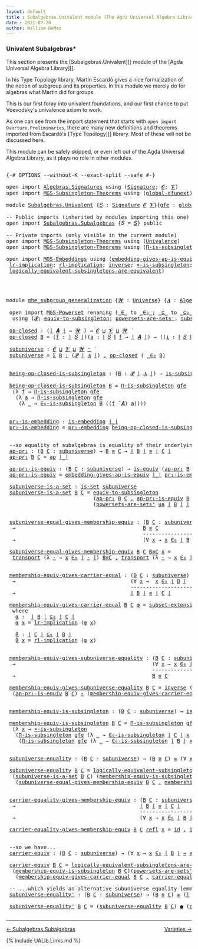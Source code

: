 ```yaml
---
layout: default
title : Subalgebras.Univalent module (The Agda Universal Algebra Library)
date : 2021-02-20
author: William DeMeo
---
```


### <a id="univalent-subalgebras">Univalent Subalgebras*</a>

This section presents the [Subalgebras.Univalent][] module of the [Agda Universal Algebra Library][].

In his Type Topology library, Martín Escardó gives a nice formalization of the notion of subgroup and its properties.  In this module we merely do for algebras what Martin did for groups.


This is our first foray into univalent foundations, and our first chance to put Voevodsky's univalence axiom to work.

As one can see from the import statement that starts with `open import Overture.Preliminaries`, there are many new definitions and theorems imported from Escardó's [Type Topology][] library.  Most of these will not be discussed here.

This module can be safely skipped, or even left out of the Agda Universal Algebra Library, as it plays no role in other modules.


<pre class="Agda">

<a id="994" class="Symbol">{-#</a> <a id="998" class="Keyword">OPTIONS</a> <a id="1006" class="Pragma">--without-K</a> <a id="1018" class="Pragma">--exact-split</a> <a id="1032" class="Pragma">--safe</a> <a id="1039" class="Symbol">#-}</a>

<a id="1044" class="Keyword">open</a> <a id="1049" class="Keyword">import</a> <a id="1056" href="Algebras.Signatures.html" class="Module">Algebras.Signatures</a> <a id="1076" class="Keyword">using</a> <a id="1082" class="Symbol">(</a><a id="1083" href="Algebras.Signatures.html#626" class="Function">Signature</a><a id="1092" class="Symbol">;</a> <a id="1094" href="Overture.Preliminaries.html#8157" class="Generalizable">𝓞</a><a id="1095" class="Symbol">;</a> <a id="1097" href="Universes.html#262" class="Generalizable">𝓥</a><a id="1098" class="Symbol">)</a>
<a id="1100" class="Keyword">open</a> <a id="1105" class="Keyword">import</a> <a id="1112" href="MGS-Subsingleton-Theorems.html" class="Module">MGS-Subsingleton-Theorems</a> <a id="1138" class="Keyword">using</a> <a id="1144" class="Symbol">(</a><a id="1145" href="MGS-Subsingleton-Theorems.html#3468" class="Function">global-dfunext</a><a id="1159" class="Symbol">)</a>

<a id="1162" class="Keyword">module</a> <a id="1169" href="Subalgebras.Univalent.html" class="Module">Subalgebras.Univalent</a> <a id="1191" class="Symbol">{</a><a id="1192" href="Subalgebras.Univalent.html#1192" class="Bound">𝑆</a> <a id="1194" class="Symbol">:</a> <a id="1196" href="Algebras.Signatures.html#626" class="Function">Signature</a> <a id="1206" href="Overture.Preliminaries.html#8157" class="Generalizable">𝓞</a> <a id="1208" href="Universes.html#262" class="Generalizable">𝓥</a><a id="1209" class="Symbol">}{</a><a id="1211" href="Subalgebras.Univalent.html#1211" class="Bound">gfe</a> <a id="1215" class="Symbol">:</a> <a id="1217" href="MGS-Subsingleton-Theorems.html#3468" class="Function">global-dfunext</a><a id="1231" class="Symbol">}</a> <a id="1233" class="Keyword">where</a>

<a id="1240" class="Comment">-- Public imports (inherited by modules importing this one)</a>
<a id="1300" class="Keyword">open</a> <a id="1305" class="Keyword">import</a> <a id="1312" href="Subalgebras.Subalgebras.html" class="Module">Subalgebras.Subalgebras</a> <a id="1336" class="Symbol">{</a><a id="1337" class="Argument">𝑆</a> <a id="1339" class="Symbol">=</a> <a id="1341" href="Subalgebras.Univalent.html#1192" class="Bound">𝑆</a><a id="1342" class="Symbol">}</a> <a id="1344" class="Keyword">public</a>

<a id="1352" class="Comment">-- Private imports (only visible in the current module)</a>
<a id="1408" class="Keyword">open</a> <a id="1413" class="Keyword">import</a> <a id="1420" href="MGS-Subsingleton-Theorems.html" class="Module">MGS-Subsingleton-Theorems</a> <a id="1446" class="Keyword">using</a> <a id="1452" class="Symbol">(</a><a id="1453" href="MGS-Subsingleton-Theorems.html#2964" class="Function">Univalence</a><a id="1463" class="Symbol">)</a>
<a id="1465" class="Keyword">open</a> <a id="1470" class="Keyword">import</a> <a id="1477" href="MGS-Subsingleton-Theorems.html" class="Module">MGS-Subsingleton-Theorems</a> <a id="1503" class="Keyword">using</a> <a id="1509" class="Symbol">(</a><a id="1510" href="MGS-Subsingleton-Theorems.html#393" class="Function">Π-is-subsingleton</a><a id="1527" class="Symbol">)</a>

<a id="1530" class="Keyword">open</a> <a id="1535" class="Keyword">import</a> <a id="1542" href="MGS-Embeddings.html" class="Module">MGS-Embeddings</a> <a id="1557" class="Keyword">using</a> <a id="1563" class="Symbol">(</a><a id="1564" href="MGS-Embeddings.html#3808" class="Function">embedding-gives-ap-is-equiv</a><a id="1591" class="Symbol">;</a> <a id="1593" href="MGS-Embeddings.html#1089" class="Function">pr₁-embedding</a><a id="1606" class="Symbol">;</a>
 <a id="1609" href="MGS-MLTT.html#7133" class="Function">lr-implication</a><a id="1623" class="Symbol">;</a> <a id="1625" href="MGS-MLTT.html#7214" class="Function">rl-implication</a><a id="1639" class="Symbol">;</a> <a id="1641" href="MGS-Equivalences.html#979" class="Function">inverse</a><a id="1648" class="Symbol">;</a> <a id="1650" href="MGS-Solved-Exercises.html#6381" class="Function">×-is-subsingleton</a><a id="1667" class="Symbol">;</a> <a id="1669" href="MGS-Equivalences.html#5035" class="Function Operator">_≃_</a><a id="1672" class="Symbol">;</a> <a id="1674" href="MGS-Equivalences.html#6164" class="Function Operator">_●_</a><a id="1677" class="Symbol">;</a>
 <a id="1680" href="MGS-Solved-Exercises.html#5136" class="Function">logically-equivalent-subsingletons-are-equivalent</a><a id="1729" class="Symbol">)</a>




<a id="1735" class="Keyword">module</a> <a id="mhe_subgroup_generalization"></a><a id="1742" href="Subalgebras.Univalent.html#1742" class="Module Operator">mhe_subgroup_generalization</a> <a id="1770" class="Symbol">{</a><a id="1771" href="Subalgebras.Univalent.html#1771" class="Bound">𝓦</a> <a id="1773" class="Symbol">:</a> <a id="1775" href="Universes.html#205" class="Function">Universe</a><a id="1783" class="Symbol">}</a> <a id="1785" class="Symbol">{</a><a id="1786" href="Subalgebras.Univalent.html#1786" class="Bound">𝑨</a> <a id="1788" class="Symbol">:</a> <a id="1790" href="Algebras.Algebras.html#968" class="Function">Algebra</a> <a id="1798" href="Subalgebras.Univalent.html#1771" class="Bound">𝓦</a> <a id="1800" href="Subalgebras.Univalent.html#1192" class="Bound">𝑆</a><a id="1801" class="Symbol">}</a> <a id="1803" class="Symbol">(</a><a id="1804" href="Subalgebras.Univalent.html#1804" class="Bound">ua</a> <a id="1807" class="Symbol">:</a> <a id="1809" href="MGS-Subsingleton-Theorems.html#2964" class="Function">Univalence</a><a id="1819" class="Symbol">)</a> <a id="1821" class="Keyword">where</a>

 <a id="1829" class="Keyword">open</a> <a id="1834" class="Keyword">import</a> <a id="1841" href="MGS-Powerset.html" class="Module">MGS-Powerset</a> <a id="1854" class="Keyword">renaming</a> <a id="1863" class="Symbol">(</a><a id="1864" href="MGS-Powerset.html#4924" class="Function Operator">_∈_</a> <a id="1868" class="Symbol">to</a> <a id="_∈_"></a><a id="1871" href="Subalgebras.Univalent.html#1871" class="Function Operator">_∈₀_</a><a id="1875" class="Symbol">;</a> <a id="1877" href="MGS-Powerset.html#4976" class="Function Operator">_⊆_</a> <a id="1881" class="Symbol">to</a> <a id="_⊆_"></a><a id="1884" href="Subalgebras.Univalent.html#1884" class="Function Operator">_⊆₀_</a><a id="1888" class="Symbol">;</a> <a id="1890" href="MGS-Powerset.html#5040" class="Function">∈-is-subsingleton</a> <a id="1908" class="Symbol">to</a> <a id="∈-is-subsingleton"></a><a id="1911" href="Subalgebras.Univalent.html#1911" class="Function">∈₀-is-subsingleton</a><a id="1929" class="Symbol">)</a>
  <a id="1933" class="Keyword">using</a> <a id="1939" class="Symbol">(</a><a id="1940" href="MGS-Powerset.html#4551" class="Function">𝓟</a><a id="1941" class="Symbol">;</a> <a id="1943" href="MGS-Solved-Exercises.html#1652" class="Function">equiv-to-subsingleton</a><a id="1964" class="Symbol">;</a> <a id="1966" href="MGS-Powerset.html#4586" class="Function">powersets-are-sets&#39;</a><a id="1985" class="Symbol">;</a> <a id="1987" href="MGS-Powerset.html#6079" class="Function">subset-extensionality&#39;</a><a id="2009" class="Symbol">;</a> <a id="2011" href="MGS-Powerset.html#382" class="Function">propext</a><a id="2018" class="Symbol">;</a> <a id="2020" href="MGS-Powerset.html#2957" class="Function Operator">_holds</a><a id="2026" class="Symbol">;</a> <a id="2028" href="MGS-Powerset.html#2893" class="Function">Ω</a><a id="2029" class="Symbol">)</a>

 <a id="mhe_subgroup_generalization.op-closed"></a><a id="2033" href="Subalgebras.Univalent.html#2033" class="Function">op-closed</a> <a id="2043" class="Symbol">:</a> <a id="2045" class="Symbol">(</a><a id="2046" href="Overture.Preliminaries.html#13832" class="Function Operator">∣</a> <a id="2048" href="Subalgebras.Univalent.html#1786" class="Bound">𝑨</a> <a id="2050" href="Overture.Preliminaries.html#13832" class="Function Operator">∣</a> <a id="2052" class="Symbol">→</a> <a id="2054" href="Subalgebras.Univalent.html#1771" class="Bound">𝓦</a> <a id="2056" href="Universes.html#403" class="Function Operator">̇</a><a id="2057" class="Symbol">)</a> <a id="2059" class="Symbol">→</a> <a id="2061" href="Subalgebras.Univalent.html#1206" class="Bound">𝓞</a> <a id="2063" href="Agda.Primitive.html#636" class="Function Operator">⊔</a> <a id="2065" href="Subalgebras.Univalent.html#1208" class="Bound">𝓥</a> <a id="2067" href="Agda.Primitive.html#636" class="Function Operator">⊔</a> <a id="2069" href="Subalgebras.Univalent.html#1771" class="Bound">𝓦</a> <a id="2071" href="Universes.html#403" class="Function Operator">̇</a>
 <a id="2074" href="Subalgebras.Univalent.html#2033" class="Function">op-closed</a> <a id="2084" href="Subalgebras.Univalent.html#2084" class="Bound">B</a> <a id="2086" class="Symbol">=</a> <a id="2088" class="Symbol">(</a><a id="2089" href="Subalgebras.Univalent.html#2089" class="Bound">f</a> <a id="2091" class="Symbol">:</a> <a id="2093" href="Overture.Preliminaries.html#13832" class="Function Operator">∣</a> <a id="2095" href="Subalgebras.Univalent.html#1192" class="Bound">𝑆</a> <a id="2097" href="Overture.Preliminaries.html#13832" class="Function Operator">∣</a><a id="2098" class="Symbol">)(</a><a id="2100" href="Subalgebras.Univalent.html#2100" class="Bound">a</a> <a id="2102" class="Symbol">:</a> <a id="2104" href="Overture.Preliminaries.html#13884" class="Function Operator">∥</a> <a id="2106" href="Subalgebras.Univalent.html#1192" class="Bound">𝑆</a> <a id="2108" href="Overture.Preliminaries.html#13884" class="Function Operator">∥</a> <a id="2110" href="Subalgebras.Univalent.html#2089" class="Bound">f</a> <a id="2112" class="Symbol">→</a> <a id="2114" href="Overture.Preliminaries.html#13832" class="Function Operator">∣</a> <a id="2116" href="Subalgebras.Univalent.html#1786" class="Bound">𝑨</a> <a id="2118" href="Overture.Preliminaries.html#13832" class="Function Operator">∣</a><a id="2119" class="Symbol">)</a> <a id="2121" class="Symbol">→</a> <a id="2123" class="Symbol">((</a><a id="2125" href="Subalgebras.Univalent.html#2125" class="Bound">i</a> <a id="2127" class="Symbol">:</a> <a id="2129" href="Overture.Preliminaries.html#13884" class="Function Operator">∥</a> <a id="2131" href="Subalgebras.Univalent.html#1192" class="Bound">𝑆</a> <a id="2133" href="Overture.Preliminaries.html#13884" class="Function Operator">∥</a> <a id="2135" href="Subalgebras.Univalent.html#2089" class="Bound">f</a><a id="2136" class="Symbol">)</a> <a id="2138" class="Symbol">→</a> <a id="2140" href="Subalgebras.Univalent.html#2084" class="Bound">B</a> <a id="2142" class="Symbol">(</a><a id="2143" href="Subalgebras.Univalent.html#2100" class="Bound">a</a> <a id="2145" href="Subalgebras.Univalent.html#2125" class="Bound">i</a><a id="2146" class="Symbol">))</a> <a id="2149" class="Symbol">→</a> <a id="2151" href="Subalgebras.Univalent.html#2084" class="Bound">B</a> <a id="2153" class="Symbol">((</a><a id="2155" href="Subalgebras.Univalent.html#2089" class="Bound">f</a> <a id="2157" href="Algebras.Algebras.html#3204" class="Function Operator">̂</a> <a id="2159" href="Subalgebras.Univalent.html#1786" class="Bound">𝑨</a><a id="2160" class="Symbol">)</a> <a id="2162" href="Subalgebras.Univalent.html#2100" class="Bound">a</a><a id="2163" class="Symbol">)</a>

 <a id="mhe_subgroup_generalization.subuniverse"></a><a id="2167" href="Subalgebras.Univalent.html#2167" class="Function">subuniverse</a> <a id="2179" class="Symbol">:</a> <a id="2181" href="Subalgebras.Univalent.html#1206" class="Bound">𝓞</a> <a id="2183" href="Agda.Primitive.html#636" class="Function Operator">⊔</a> <a id="2185" href="Subalgebras.Univalent.html#1208" class="Bound">𝓥</a> <a id="2187" href="Agda.Primitive.html#636" class="Function Operator">⊔</a> <a id="2189" href="Subalgebras.Univalent.html#1771" class="Bound">𝓦</a> <a id="2191" href="Universes.html#181" class="Function Operator">⁺</a> <a id="2193" href="Universes.html#403" class="Function Operator">̇</a>
 <a id="2196" href="Subalgebras.Univalent.html#2167" class="Function">subuniverse</a> <a id="2208" class="Symbol">=</a> <a id="2210" href="MGS-MLTT.html#3074" class="Function">Σ</a> <a id="2212" href="Subalgebras.Univalent.html#2212" class="Bound">B</a> <a id="2214" href="MGS-MLTT.html#3074" class="Function">꞉</a> <a id="2216" class="Symbol">(</a><a id="2217" href="MGS-Powerset.html#4551" class="Function">𝓟</a> <a id="2219" href="Overture.Preliminaries.html#13832" class="Function Operator">∣</a> <a id="2221" href="Subalgebras.Univalent.html#1786" class="Bound">𝑨</a> <a id="2223" href="Overture.Preliminaries.html#13832" class="Function Operator">∣</a><a id="2224" class="Symbol">)</a> <a id="2226" href="MGS-MLTT.html#3074" class="Function">,</a> <a id="2228" href="Subalgebras.Univalent.html#2033" class="Function">op-closed</a> <a id="2238" class="Symbol">(</a> <a id="2240" href="Subalgebras.Univalent.html#1871" class="Function Operator">_∈₀</a> <a id="2244" href="Subalgebras.Univalent.html#2212" class="Bound">B</a><a id="2245" class="Symbol">)</a>


 <a id="mhe_subgroup_generalization.being-op-closed-is-subsingleton"></a><a id="2250" href="Subalgebras.Univalent.html#2250" class="Function">being-op-closed-is-subsingleton</a> <a id="2282" class="Symbol">:</a> <a id="2284" class="Symbol">(</a><a id="2285" href="Subalgebras.Univalent.html#2285" class="Bound">B</a> <a id="2287" class="Symbol">:</a> <a id="2289" href="MGS-Powerset.html#4551" class="Function">𝓟</a> <a id="2291" href="Overture.Preliminaries.html#13832" class="Function Operator">∣</a> <a id="2293" href="Subalgebras.Univalent.html#1786" class="Bound">𝑨</a> <a id="2295" href="Overture.Preliminaries.html#13832" class="Function Operator">∣</a><a id="2296" class="Symbol">)</a> <a id="2298" class="Symbol">→</a> <a id="2300" href="MGS-Basic-UF.html#743" class="Function">is-subsingleton</a> <a id="2316" class="Symbol">(</a><a id="2317" href="Subalgebras.Univalent.html#2033" class="Function">op-closed</a> <a id="2327" class="Symbol">(</a> <a id="2329" href="Subalgebras.Univalent.html#1871" class="Function Operator">_∈₀</a> <a id="2333" href="Subalgebras.Univalent.html#2285" class="Bound">B</a> <a id="2335" class="Symbol">))</a>

 <a id="2340" href="Subalgebras.Univalent.html#2250" class="Function">being-op-closed-is-subsingleton</a> <a id="2372" href="Subalgebras.Univalent.html#2372" class="Bound">B</a> <a id="2374" class="Symbol">=</a> <a id="2376" href="MGS-Subsingleton-Theorems.html#393" class="Function">Π-is-subsingleton</a> <a id="2394" href="Subalgebras.Univalent.html#1211" class="Bound">gfe</a>
  <a id="2400" class="Symbol">(λ</a> <a id="2403" href="Subalgebras.Univalent.html#2403" class="Bound">f</a> <a id="2405" class="Symbol">→</a> <a id="2407" href="MGS-Subsingleton-Theorems.html#393" class="Function">Π-is-subsingleton</a> <a id="2425" href="Subalgebras.Univalent.html#1211" class="Bound">gfe</a>
   <a id="2432" class="Symbol">(λ</a> <a id="2435" href="Subalgebras.Univalent.html#2435" class="Bound">a</a> <a id="2437" class="Symbol">→</a> <a id="2439" href="MGS-Subsingleton-Theorems.html#393" class="Function">Π-is-subsingleton</a> <a id="2457" href="Subalgebras.Univalent.html#1211" class="Bound">gfe</a>
    <a id="2465" class="Symbol">(λ</a> <a id="2468" href="Subalgebras.Univalent.html#2468" class="Bound">_</a> <a id="2470" class="Symbol">→</a> <a id="2472" href="Subalgebras.Univalent.html#1911" class="Function">∈₀-is-subsingleton</a> <a id="2491" href="Subalgebras.Univalent.html#2372" class="Bound">B</a> <a id="2493" class="Symbol">((</a><a id="2495" href="Subalgebras.Univalent.html#2403" class="Bound">f</a> <a id="2497" href="Algebras.Algebras.html#3204" class="Function Operator">̂</a> <a id="2499" href="Subalgebras.Univalent.html#1786" class="Bound">𝑨</a><a id="2500" class="Symbol">)</a> <a id="2502" href="Subalgebras.Univalent.html#2435" class="Bound">a</a><a id="2503" class="Symbol">))))</a>


 <a id="mhe_subgroup_generalization.pr₁-is-embedding"></a><a id="2511" href="Subalgebras.Univalent.html#2511" class="Function">pr₁-is-embedding</a> <a id="2528" class="Symbol">:</a> <a id="2530" href="MGS-Embeddings.html#384" class="Function">is-embedding</a> <a id="2543" href="Overture.Preliminaries.html#13832" class="Function Operator">∣_∣</a>
 <a id="2548" href="Subalgebras.Univalent.html#2511" class="Function">pr₁-is-embedding</a> <a id="2565" class="Symbol">=</a> <a id="2567" href="MGS-Embeddings.html#1089" class="Function">pr₁-embedding</a> <a id="2581" href="Subalgebras.Univalent.html#2250" class="Function">being-op-closed-is-subsingleton</a>


 <a id="2616" class="Comment">--so equality of subalgebras is equality of their underlying subsets in the powerset:</a>
 <a id="mhe_subgroup_generalization.ap-pr₁"></a><a id="2703" href="Subalgebras.Univalent.html#2703" class="Function">ap-pr₁</a> <a id="2710" class="Symbol">:</a> <a id="2712" class="Symbol">(</a><a id="2713" href="Subalgebras.Univalent.html#2713" class="Bound">B</a> <a id="2715" href="Subalgebras.Univalent.html#2715" class="Bound">C</a> <a id="2717" class="Symbol">:</a> <a id="2719" href="Subalgebras.Univalent.html#2167" class="Function">subuniverse</a><a id="2730" class="Symbol">)</a> <a id="2732" class="Symbol">→</a> <a id="2734" href="Subalgebras.Univalent.html#2713" class="Bound">B</a> <a id="2736" href="Identity-Type.html#121" class="Datatype Operator">≡</a> <a id="2738" href="Subalgebras.Univalent.html#2715" class="Bound">C</a> <a id="2740" class="Symbol">→</a> <a id="2742" href="Overture.Preliminaries.html#13832" class="Function Operator">∣</a> <a id="2744" href="Subalgebras.Univalent.html#2713" class="Bound">B</a> <a id="2746" href="Overture.Preliminaries.html#13832" class="Function Operator">∣</a> <a id="2748" href="Identity-Type.html#121" class="Datatype Operator">≡</a> <a id="2750" href="Overture.Preliminaries.html#13832" class="Function Operator">∣</a> <a id="2752" href="Subalgebras.Univalent.html#2715" class="Bound">C</a> <a id="2754" href="Overture.Preliminaries.html#13832" class="Function Operator">∣</a>
 <a id="2757" href="Subalgebras.Univalent.html#2703" class="Function">ap-pr₁</a> <a id="2764" href="Subalgebras.Univalent.html#2764" class="Bound">B</a> <a id="2766" href="Subalgebras.Univalent.html#2766" class="Bound">C</a> <a id="2768" class="Symbol">=</a> <a id="2770" href="MGS-MLTT.html#6613" class="Function">ap</a> <a id="2773" href="Overture.Preliminaries.html#13832" class="Function Operator">∣_∣</a>

 <a id="mhe_subgroup_generalization.ap-pr₁-is-equiv"></a><a id="2779" href="Subalgebras.Univalent.html#2779" class="Function">ap-pr₁-is-equiv</a> <a id="2795" class="Symbol">:</a> <a id="2797" class="Symbol">(</a><a id="2798" href="Subalgebras.Univalent.html#2798" class="Bound">B</a> <a id="2800" href="Subalgebras.Univalent.html#2800" class="Bound">C</a> <a id="2802" class="Symbol">:</a> <a id="2804" href="Subalgebras.Univalent.html#2167" class="Function">subuniverse</a><a id="2815" class="Symbol">)</a> <a id="2817" class="Symbol">→</a> <a id="2819" href="MGS-Equivalences.html#868" class="Function">is-equiv</a> <a id="2828" class="Symbol">(</a><a id="2829" href="Subalgebras.Univalent.html#2703" class="Function">ap-pr₁</a> <a id="2836" href="Subalgebras.Univalent.html#2798" class="Bound">B</a> <a id="2838" href="Subalgebras.Univalent.html#2800" class="Bound">C</a><a id="2839" class="Symbol">)</a>
 <a id="2842" href="Subalgebras.Univalent.html#2779" class="Function">ap-pr₁-is-equiv</a> <a id="2858" class="Symbol">=</a> <a id="2860" href="MGS-Embeddings.html#3808" class="Function">embedding-gives-ap-is-equiv</a> <a id="2888" href="Overture.Preliminaries.html#13832" class="Function Operator">∣_∣</a> <a id="2892" href="Subalgebras.Univalent.html#2511" class="Function">pr₁-is-embedding</a>

 <a id="mhe_subgroup_generalization.subuniverse-is-a-set"></a><a id="2911" href="Subalgebras.Univalent.html#2911" class="Function">subuniverse-is-a-set</a> <a id="2932" class="Symbol">:</a> <a id="2934" href="MGS-Basic-UF.html#1929" class="Function">is-set</a> <a id="2941" href="Subalgebras.Univalent.html#2167" class="Function">subuniverse</a>
 <a id="2954" href="Subalgebras.Univalent.html#2911" class="Function">subuniverse-is-a-set</a> <a id="2975" href="Subalgebras.Univalent.html#2975" class="Bound">B</a> <a id="2977" href="Subalgebras.Univalent.html#2977" class="Bound">C</a> <a id="2979" class="Symbol">=</a> <a id="2981" href="MGS-Solved-Exercises.html#1652" class="Function">equiv-to-subsingleton</a>
                            <a id="3031" class="Symbol">(</a><a id="3032" href="Subalgebras.Univalent.html#2703" class="Function">ap-pr₁</a> <a id="3039" href="Subalgebras.Univalent.html#2975" class="Bound">B</a> <a id="3041" href="Subalgebras.Univalent.html#2977" class="Bound">C</a> <a id="3043" href="MGS-MLTT.html#2929" class="InductiveConstructor Operator">,</a> <a id="3045" href="Subalgebras.Univalent.html#2779" class="Function">ap-pr₁-is-equiv</a> <a id="3061" href="Subalgebras.Univalent.html#2975" class="Bound">B</a> <a id="3063" href="Subalgebras.Univalent.html#2977" class="Bound">C</a><a id="3064" class="Symbol">)</a>
                            <a id="3094" class="Symbol">(</a><a id="3095" href="MGS-Powerset.html#4586" class="Function">powersets-are-sets&#39;</a> <a id="3115" href="Subalgebras.Univalent.html#1804" class="Bound">ua</a> <a id="3118" href="Overture.Preliminaries.html#13832" class="Function Operator">∣</a> <a id="3120" href="Subalgebras.Univalent.html#2975" class="Bound">B</a> <a id="3122" href="Overture.Preliminaries.html#13832" class="Function Operator">∣</a> <a id="3124" href="Overture.Preliminaries.html#13832" class="Function Operator">∣</a> <a id="3126" href="Subalgebras.Univalent.html#2977" class="Bound">C</a> <a id="3128" href="Overture.Preliminaries.html#13832" class="Function Operator">∣</a><a id="3129" class="Symbol">)</a>


 <a id="mhe_subgroup_generalization.subuniverse-equal-gives-membership-equiv"></a><a id="3134" href="Subalgebras.Univalent.html#3134" class="Function">subuniverse-equal-gives-membership-equiv</a> <a id="3175" class="Symbol">:</a> <a id="3177" class="Symbol">(</a><a id="3178" href="Subalgebras.Univalent.html#3178" class="Bound">B</a> <a id="3180" href="Subalgebras.Univalent.html#3180" class="Bound">C</a> <a id="3182" class="Symbol">:</a> <a id="3184" href="Subalgebras.Univalent.html#2167" class="Function">subuniverse</a><a id="3195" class="Symbol">)</a>
  <a id="3199" class="Symbol">→</a>                                         <a id="3241" href="Subalgebras.Univalent.html#3178" class="Bound">B</a> <a id="3243" href="Identity-Type.html#121" class="Datatype Operator">≡</a> <a id="3245" href="Subalgebras.Univalent.html#3180" class="Bound">C</a>
                                            <a id="3291" class="Comment">---------------------</a>
  <a id="3315" class="Symbol">→</a>                                         <a id="3357" class="Symbol">(∀</a> <a id="3360" href="Subalgebras.Univalent.html#3360" class="Bound">x</a> <a id="3362" class="Symbol">→</a> <a id="3364" href="Subalgebras.Univalent.html#3360" class="Bound">x</a> <a id="3366" href="Subalgebras.Univalent.html#1871" class="Function Operator">∈₀</a> <a id="3369" href="Overture.Preliminaries.html#13832" class="Function Operator">∣</a> <a id="3371" href="Subalgebras.Univalent.html#3178" class="Bound">B</a> <a id="3373" href="Overture.Preliminaries.html#13832" class="Function Operator">∣</a> <a id="3375" href="MGS-MLTT.html#7080" class="Function Operator">⇔</a> <a id="3377" href="Subalgebras.Univalent.html#3360" class="Bound">x</a> <a id="3379" href="Subalgebras.Univalent.html#1871" class="Function Operator">∈₀</a> <a id="3382" href="Overture.Preliminaries.html#13832" class="Function Operator">∣</a> <a id="3384" href="Subalgebras.Univalent.html#3180" class="Bound">C</a> <a id="3386" href="Overture.Preliminaries.html#13832" class="Function Operator">∣</a><a id="3387" class="Symbol">)</a>

 <a id="3391" href="Subalgebras.Univalent.html#3134" class="Function">subuniverse-equal-gives-membership-equiv</a> <a id="3432" href="Subalgebras.Univalent.html#3432" class="Bound">B</a> <a id="3434" href="Subalgebras.Univalent.html#3434" class="Bound">C</a> <a id="3436" href="Subalgebras.Univalent.html#3436" class="Bound">B≡C</a> <a id="3440" href="Subalgebras.Univalent.html#3440" class="Bound">x</a> <a id="3442" class="Symbol">=</a>
  <a id="3446" href="MGS-MLTT.html#4946" class="Function">transport</a> <a id="3456" class="Symbol">(λ</a> <a id="3459" href="Subalgebras.Univalent.html#3459" class="Bound">-</a> <a id="3461" class="Symbol">→</a> <a id="3463" href="Subalgebras.Univalent.html#3440" class="Bound">x</a> <a id="3465" href="Subalgebras.Univalent.html#1871" class="Function Operator">∈₀</a> <a id="3468" href="Overture.Preliminaries.html#13832" class="Function Operator">∣</a> <a id="3470" href="Subalgebras.Univalent.html#3459" class="Bound">-</a> <a id="3472" href="Overture.Preliminaries.html#13832" class="Function Operator">∣</a><a id="3473" class="Symbol">)</a> <a id="3475" href="Subalgebras.Univalent.html#3436" class="Bound">B≡C</a> <a id="3479" href="MGS-MLTT.html#2929" class="InductiveConstructor Operator">,</a> <a id="3481" href="MGS-MLTT.html#4946" class="Function">transport</a> <a id="3491" class="Symbol">(λ</a> <a id="3494" href="Subalgebras.Univalent.html#3494" class="Bound">-</a> <a id="3496" class="Symbol">→</a> <a id="3498" href="Subalgebras.Univalent.html#3440" class="Bound">x</a> <a id="3500" href="Subalgebras.Univalent.html#1871" class="Function Operator">∈₀</a> <a id="3503" href="Overture.Preliminaries.html#13832" class="Function Operator">∣</a> <a id="3505" href="Subalgebras.Univalent.html#3494" class="Bound">-</a> <a id="3507" href="Overture.Preliminaries.html#13832" class="Function Operator">∣</a> <a id="3509" class="Symbol">)</a> <a id="3511" class="Symbol">(</a> <a id="3513" href="Subalgebras.Univalent.html#3436" class="Bound">B≡C</a> <a id="3517" href="MGS-MLTT.html#6125" class="Function Operator">⁻¹</a> <a id="3520" class="Symbol">)</a>


 <a id="mhe_subgroup_generalization.membership-equiv-gives-carrier-equal"></a><a id="3525" href="Subalgebras.Univalent.html#3525" class="Function">membership-equiv-gives-carrier-equal</a> <a id="3562" class="Symbol">:</a> <a id="3564" class="Symbol">(</a><a id="3565" href="Subalgebras.Univalent.html#3565" class="Bound">B</a> <a id="3567" href="Subalgebras.Univalent.html#3567" class="Bound">C</a> <a id="3569" class="Symbol">:</a> <a id="3571" href="Subalgebras.Univalent.html#2167" class="Function">subuniverse</a><a id="3582" class="Symbol">)</a>
  <a id="3586" class="Symbol">→</a>                                     <a id="3624" class="Symbol">(∀</a> <a id="3627" href="Subalgebras.Univalent.html#3627" class="Bound">x</a> <a id="3629" class="Symbol">→</a>  <a id="3632" href="Subalgebras.Univalent.html#3627" class="Bound">x</a> <a id="3634" href="Subalgebras.Univalent.html#1871" class="Function Operator">∈₀</a> <a id="3637" href="Overture.Preliminaries.html#13832" class="Function Operator">∣</a> <a id="3639" href="Subalgebras.Univalent.html#3565" class="Bound">B</a> <a id="3641" href="Overture.Preliminaries.html#13832" class="Function Operator">∣</a>  <a id="3644" href="MGS-MLTT.html#7080" class="Function Operator">⇔</a>  <a id="3647" href="Subalgebras.Univalent.html#3627" class="Bound">x</a> <a id="3649" href="Subalgebras.Univalent.html#1871" class="Function Operator">∈₀</a> <a id="3652" href="Overture.Preliminaries.html#13832" class="Function Operator">∣</a> <a id="3654" href="Subalgebras.Univalent.html#3567" class="Bound">C</a> <a id="3656" href="Overture.Preliminaries.html#13832" class="Function Operator">∣</a><a id="3657" class="Symbol">)</a>
                                        <a id="3699" class="Comment">--------------------------------</a>
  <a id="3734" class="Symbol">→</a>                                     <a id="3772" href="Overture.Preliminaries.html#13832" class="Function Operator">∣</a> <a id="3774" href="Subalgebras.Univalent.html#3565" class="Bound">B</a> <a id="3776" href="Overture.Preliminaries.html#13832" class="Function Operator">∣</a> <a id="3778" href="Identity-Type.html#121" class="Datatype Operator">≡</a> <a id="3780" href="Overture.Preliminaries.html#13832" class="Function Operator">∣</a> <a id="3782" href="Subalgebras.Univalent.html#3567" class="Bound">C</a> <a id="3784" href="Overture.Preliminaries.html#13832" class="Function Operator">∣</a>

 <a id="3788" href="Subalgebras.Univalent.html#3525" class="Function">membership-equiv-gives-carrier-equal</a> <a id="3825" href="Subalgebras.Univalent.html#3825" class="Bound">B</a> <a id="3827" href="Subalgebras.Univalent.html#3827" class="Bound">C</a> <a id="3829" href="Subalgebras.Univalent.html#3829" class="Bound">φ</a> <a id="3831" class="Symbol">=</a> <a id="3833" href="MGS-Powerset.html#6079" class="Function">subset-extensionality&#39;</a> <a id="3856" href="Subalgebras.Univalent.html#1804" class="Bound">ua</a> <a id="3859" href="Subalgebras.Univalent.html#3874" class="Function">α</a> <a id="3861" href="Subalgebras.Univalent.html#3928" class="Function">β</a>
  <a id="3865" class="Keyword">where</a>
   <a id="3874" href="Subalgebras.Univalent.html#3874" class="Function">α</a> <a id="3876" class="Symbol">:</a>  <a id="3879" href="Overture.Preliminaries.html#13832" class="Function Operator">∣</a> <a id="3881" href="Subalgebras.Univalent.html#3825" class="Bound">B</a> <a id="3883" href="Overture.Preliminaries.html#13832" class="Function Operator">∣</a> <a id="3885" href="Subalgebras.Univalent.html#1884" class="Function Operator">⊆₀</a> <a id="3888" href="Overture.Preliminaries.html#13832" class="Function Operator">∣</a> <a id="3890" href="Subalgebras.Univalent.html#3827" class="Bound">C</a> <a id="3892" href="Overture.Preliminaries.html#13832" class="Function Operator">∣</a>
   <a id="3897" href="Subalgebras.Univalent.html#3874" class="Function">α</a> <a id="3899" href="Subalgebras.Univalent.html#3899" class="Bound">x</a> <a id="3901" class="Symbol">=</a> <a id="3903" href="MGS-MLTT.html#7133" class="Function">lr-implication</a> <a id="3918" class="Symbol">(</a><a id="3919" href="Subalgebras.Univalent.html#3829" class="Bound">φ</a> <a id="3921" href="Subalgebras.Univalent.html#3899" class="Bound">x</a><a id="3922" class="Symbol">)</a>

   <a id="3928" href="Subalgebras.Univalent.html#3928" class="Function">β</a> <a id="3930" class="Symbol">:</a> <a id="3932" href="Overture.Preliminaries.html#13832" class="Function Operator">∣</a> <a id="3934" href="Subalgebras.Univalent.html#3827" class="Bound">C</a> <a id="3936" href="Overture.Preliminaries.html#13832" class="Function Operator">∣</a> <a id="3938" href="Subalgebras.Univalent.html#1884" class="Function Operator">⊆₀</a> <a id="3941" href="Overture.Preliminaries.html#13832" class="Function Operator">∣</a> <a id="3943" href="Subalgebras.Univalent.html#3825" class="Bound">B</a> <a id="3945" href="Overture.Preliminaries.html#13832" class="Function Operator">∣</a>
   <a id="3950" href="Subalgebras.Univalent.html#3928" class="Function">β</a> <a id="3952" href="Subalgebras.Univalent.html#3952" class="Bound">x</a> <a id="3954" class="Symbol">=</a> <a id="3956" href="MGS-MLTT.html#7214" class="Function">rl-implication</a> <a id="3971" class="Symbol">(</a><a id="3972" href="Subalgebras.Univalent.html#3829" class="Bound">φ</a> <a id="3974" href="Subalgebras.Univalent.html#3952" class="Bound">x</a><a id="3975" class="Symbol">)</a>


 <a id="mhe_subgroup_generalization.membership-equiv-gives-subuniverse-equality"></a><a id="3980" href="Subalgebras.Univalent.html#3980" class="Function">membership-equiv-gives-subuniverse-equality</a> <a id="4024" class="Symbol">:</a> <a id="4026" class="Symbol">(</a><a id="4027" href="Subalgebras.Univalent.html#4027" class="Bound">B</a> <a id="4029" href="Subalgebras.Univalent.html#4029" class="Bound">C</a> <a id="4031" class="Symbol">:</a> <a id="4033" href="Subalgebras.Univalent.html#2167" class="Function">subuniverse</a><a id="4044" class="Symbol">)</a>
  <a id="4048" class="Symbol">→</a>                                            <a id="4093" class="Symbol">(∀</a> <a id="4096" href="Subalgebras.Univalent.html#4096" class="Bound">x</a> <a id="4098" class="Symbol">→</a> <a id="4100" href="Subalgebras.Univalent.html#4096" class="Bound">x</a> <a id="4102" href="Subalgebras.Univalent.html#1871" class="Function Operator">∈₀</a> <a id="4105" href="Overture.Preliminaries.html#13832" class="Function Operator">∣</a> <a id="4107" href="Subalgebras.Univalent.html#4027" class="Bound">B</a> <a id="4109" href="Overture.Preliminaries.html#13832" class="Function Operator">∣</a> <a id="4111" href="MGS-MLTT.html#7080" class="Function Operator">⇔</a> <a id="4113" href="Subalgebras.Univalent.html#4096" class="Bound">x</a> <a id="4115" href="Subalgebras.Univalent.html#1871" class="Function Operator">∈₀</a> <a id="4118" href="Overture.Preliminaries.html#13832" class="Function Operator">∣</a> <a id="4120" href="Subalgebras.Univalent.html#4029" class="Bound">C</a> <a id="4122" href="Overture.Preliminaries.html#13832" class="Function Operator">∣</a><a id="4123" class="Symbol">)</a>
                                               <a id="4172" class="Comment">-----------------------------</a>
  <a id="4204" class="Symbol">→</a>                                            <a id="4249" href="Subalgebras.Univalent.html#4027" class="Bound">B</a> <a id="4251" href="Identity-Type.html#121" class="Datatype Operator">≡</a> <a id="4253" href="Subalgebras.Univalent.html#4029" class="Bound">C</a>

 <a id="4257" href="Subalgebras.Univalent.html#3980" class="Function">membership-equiv-gives-subuniverse-equality</a> <a id="4301" href="Subalgebras.Univalent.html#4301" class="Bound">B</a> <a id="4303" href="Subalgebras.Univalent.html#4303" class="Bound">C</a> <a id="4305" class="Symbol">=</a> <a id="4307" href="MGS-Equivalences.html#979" class="Function">inverse</a> <a id="4315" class="Symbol">(</a><a id="4316" href="Subalgebras.Univalent.html#2703" class="Function">ap-pr₁</a> <a id="4323" href="Subalgebras.Univalent.html#4301" class="Bound">B</a> <a id="4325" href="Subalgebras.Univalent.html#4303" class="Bound">C</a><a id="4326" class="Symbol">)</a>
  <a id="4330" class="Symbol">(</a><a id="4331" href="Subalgebras.Univalent.html#2779" class="Function">ap-pr₁-is-equiv</a> <a id="4347" href="Subalgebras.Univalent.html#4301" class="Bound">B</a> <a id="4349" href="Subalgebras.Univalent.html#4303" class="Bound">C</a><a id="4350" class="Symbol">)</a> <a id="4352" href="MGS-MLTT.html#3813" class="Function Operator">∘</a> <a id="4354" class="Symbol">(</a><a id="4355" href="Subalgebras.Univalent.html#3525" class="Function">membership-equiv-gives-carrier-equal</a> <a id="4392" href="Subalgebras.Univalent.html#4301" class="Bound">B</a> <a id="4394" href="Subalgebras.Univalent.html#4303" class="Bound">C</a><a id="4395" class="Symbol">)</a>


 <a id="mhe_subgroup_generalization.membership-equiv-is-subsingleton"></a><a id="4400" href="Subalgebras.Univalent.html#4400" class="Function">membership-equiv-is-subsingleton</a> <a id="4433" class="Symbol">:</a> <a id="4435" class="Symbol">(</a><a id="4436" href="Subalgebras.Univalent.html#4436" class="Bound">B</a> <a id="4438" href="Subalgebras.Univalent.html#4438" class="Bound">C</a> <a id="4440" class="Symbol">:</a> <a id="4442" href="Subalgebras.Univalent.html#2167" class="Function">subuniverse</a><a id="4453" class="Symbol">)</a> <a id="4455" class="Symbol">→</a> <a id="4457" href="MGS-Basic-UF.html#743" class="Function">is-subsingleton</a> <a id="4473" class="Symbol">(∀</a> <a id="4476" href="Subalgebras.Univalent.html#4476" class="Bound">x</a> <a id="4478" class="Symbol">→</a> <a id="4480" href="Subalgebras.Univalent.html#4476" class="Bound">x</a> <a id="4482" href="Subalgebras.Univalent.html#1871" class="Function Operator">∈₀</a> <a id="4485" href="Overture.Preliminaries.html#13832" class="Function Operator">∣</a> <a id="4487" href="Subalgebras.Univalent.html#4436" class="Bound">B</a> <a id="4489" href="Overture.Preliminaries.html#13832" class="Function Operator">∣</a> <a id="4491" href="MGS-MLTT.html#7080" class="Function Operator">⇔</a> <a id="4493" href="Subalgebras.Univalent.html#4476" class="Bound">x</a> <a id="4495" href="Subalgebras.Univalent.html#1871" class="Function Operator">∈₀</a> <a id="4498" href="Overture.Preliminaries.html#13832" class="Function Operator">∣</a> <a id="4500" href="Subalgebras.Univalent.html#4438" class="Bound">C</a> <a id="4502" href="Overture.Preliminaries.html#13832" class="Function Operator">∣</a><a id="4503" class="Symbol">)</a>

 <a id="4507" href="Subalgebras.Univalent.html#4400" class="Function">membership-equiv-is-subsingleton</a> <a id="4540" href="Subalgebras.Univalent.html#4540" class="Bound">B</a> <a id="4542" href="Subalgebras.Univalent.html#4542" class="Bound">C</a> <a id="4544" class="Symbol">=</a> <a id="4546" href="MGS-Subsingleton-Theorems.html#393" class="Function">Π-is-subsingleton</a> <a id="4564" href="Subalgebras.Univalent.html#1211" class="Bound">gfe</a>
  <a id="4570" class="Symbol">(λ</a> <a id="4573" href="Subalgebras.Univalent.html#4573" class="Bound">x</a> <a id="4575" class="Symbol">→</a> <a id="4577" href="MGS-Solved-Exercises.html#6381" class="Function">×-is-subsingleton</a>
   <a id="4598" class="Symbol">(</a><a id="4599" href="MGS-Subsingleton-Theorems.html#393" class="Function">Π-is-subsingleton</a> <a id="4617" href="Subalgebras.Univalent.html#1211" class="Bound">gfe</a> <a id="4621" class="Symbol">(λ</a> <a id="4624" href="Subalgebras.Univalent.html#4624" class="Bound">_</a> <a id="4626" class="Symbol">→</a> <a id="4628" href="Subalgebras.Univalent.html#1911" class="Function">∈₀-is-subsingleton</a> <a id="4647" href="Overture.Preliminaries.html#13832" class="Function Operator">∣</a> <a id="4649" href="Subalgebras.Univalent.html#4542" class="Bound">C</a> <a id="4651" href="Overture.Preliminaries.html#13832" class="Function Operator">∣</a> <a id="4653" href="Subalgebras.Univalent.html#4573" class="Bound">x</a> <a id="4655" class="Symbol">))</a>
    <a id="4662" class="Symbol">(</a><a id="4663" href="MGS-Subsingleton-Theorems.html#393" class="Function">Π-is-subsingleton</a> <a id="4681" href="Subalgebras.Univalent.html#1211" class="Bound">gfe</a> <a id="4685" class="Symbol">(λ</a> <a id="4688" href="Subalgebras.Univalent.html#4688" class="Bound">_</a> <a id="4690" class="Symbol">→</a> <a id="4692" href="Subalgebras.Univalent.html#1911" class="Function">∈₀-is-subsingleton</a> <a id="4711" href="Overture.Preliminaries.html#13832" class="Function Operator">∣</a> <a id="4713" href="Subalgebras.Univalent.html#4540" class="Bound">B</a> <a id="4715" href="Overture.Preliminaries.html#13832" class="Function Operator">∣</a> <a id="4717" href="Subalgebras.Univalent.html#4573" class="Bound">x</a> <a id="4719" class="Symbol">)))</a>


 <a id="mhe_subgroup_generalization.subuniverse-equality"></a><a id="4726" href="Subalgebras.Univalent.html#4726" class="Function">subuniverse-equality</a> <a id="4747" class="Symbol">:</a> <a id="4749" class="Symbol">(</a><a id="4750" href="Subalgebras.Univalent.html#4750" class="Bound">B</a> <a id="4752" href="Subalgebras.Univalent.html#4752" class="Bound">C</a> <a id="4754" class="Symbol">:</a> <a id="4756" href="Subalgebras.Univalent.html#2167" class="Function">subuniverse</a><a id="4767" class="Symbol">)</a> <a id="4769" class="Symbol">→</a> <a id="4771" class="Symbol">(</a><a id="4772" href="Subalgebras.Univalent.html#4750" class="Bound">B</a> <a id="4774" href="Identity-Type.html#121" class="Datatype Operator">≡</a> <a id="4776" href="Subalgebras.Univalent.html#4752" class="Bound">C</a><a id="4777" class="Symbol">)</a> <a id="4779" href="MGS-Equivalences.html#5035" class="Function Operator">≃</a> <a id="4781" class="Symbol">(∀</a> <a id="4784" href="Subalgebras.Univalent.html#4784" class="Bound">x</a> <a id="4786" class="Symbol">→</a> <a id="4788" class="Symbol">(</a><a id="4789" href="Subalgebras.Univalent.html#4784" class="Bound">x</a> <a id="4791" href="Subalgebras.Univalent.html#1871" class="Function Operator">∈₀</a> <a id="4794" href="Overture.Preliminaries.html#13832" class="Function Operator">∣</a> <a id="4796" href="Subalgebras.Univalent.html#4750" class="Bound">B</a> <a id="4798" href="Overture.Preliminaries.html#13832" class="Function Operator">∣</a><a id="4799" class="Symbol">)</a> <a id="4801" href="MGS-MLTT.html#7080" class="Function Operator">⇔</a> <a id="4803" class="Symbol">(</a><a id="4804" href="Subalgebras.Univalent.html#4784" class="Bound">x</a> <a id="4806" href="Subalgebras.Univalent.html#1871" class="Function Operator">∈₀</a> <a id="4809" href="Overture.Preliminaries.html#13832" class="Function Operator">∣</a> <a id="4811" href="Subalgebras.Univalent.html#4752" class="Bound">C</a> <a id="4813" href="Overture.Preliminaries.html#13832" class="Function Operator">∣</a><a id="4814" class="Symbol">))</a>

 <a id="4819" href="Subalgebras.Univalent.html#4726" class="Function">subuniverse-equality</a> <a id="4840" href="Subalgebras.Univalent.html#4840" class="Bound">B</a> <a id="4842" href="Subalgebras.Univalent.html#4842" class="Bound">C</a> <a id="4844" class="Symbol">=</a> <a id="4846" href="MGS-Solved-Exercises.html#5136" class="Function">logically-equivalent-subsingletons-are-equivalent</a> <a id="4896" class="Symbol">_</a> <a id="4898" class="Symbol">_</a>
  <a id="4902" class="Symbol">(</a><a id="4903" href="Subalgebras.Univalent.html#2911" class="Function">subuniverse-is-a-set</a> <a id="4924" href="Subalgebras.Univalent.html#4840" class="Bound">B</a> <a id="4926" href="Subalgebras.Univalent.html#4842" class="Bound">C</a><a id="4927" class="Symbol">)</a> <a id="4929" class="Symbol">(</a><a id="4930" href="Subalgebras.Univalent.html#4400" class="Function">membership-equiv-is-subsingleton</a> <a id="4963" href="Subalgebras.Univalent.html#4840" class="Bound">B</a> <a id="4965" href="Subalgebras.Univalent.html#4842" class="Bound">C</a><a id="4966" class="Symbol">)</a>
   <a id="4971" class="Symbol">(</a><a id="4972" href="Subalgebras.Univalent.html#3134" class="Function">subuniverse-equal-gives-membership-equiv</a> <a id="5013" href="Subalgebras.Univalent.html#4840" class="Bound">B</a> <a id="5015" href="Subalgebras.Univalent.html#4842" class="Bound">C</a> <a id="5017" href="MGS-MLTT.html#2929" class="InductiveConstructor Operator">,</a> <a id="5019" href="Subalgebras.Univalent.html#3980" class="Function">membership-equiv-gives-subuniverse-equality</a> <a id="5063" href="Subalgebras.Univalent.html#4840" class="Bound">B</a> <a id="5065" href="Subalgebras.Univalent.html#4842" class="Bound">C</a><a id="5066" class="Symbol">)</a>


 <a id="mhe_subgroup_generalization.carrier-equality-gives-membership-equiv"></a><a id="5071" href="Subalgebras.Univalent.html#5071" class="Function">carrier-equality-gives-membership-equiv</a> <a id="5111" class="Symbol">:</a> <a id="5113" class="Symbol">(</a><a id="5114" href="Subalgebras.Univalent.html#5114" class="Bound">B</a> <a id="5116" href="Subalgebras.Univalent.html#5116" class="Bound">C</a> <a id="5118" class="Symbol">:</a> <a id="5120" href="Subalgebras.Univalent.html#2167" class="Function">subuniverse</a><a id="5131" class="Symbol">)</a>
  <a id="5135" class="Symbol">→</a>                                        <a id="5176" href="Overture.Preliminaries.html#13832" class="Function Operator">∣</a> <a id="5178" href="Subalgebras.Univalent.html#5114" class="Bound">B</a> <a id="5180" href="Overture.Preliminaries.html#13832" class="Function Operator">∣</a> <a id="5182" href="Identity-Type.html#121" class="Datatype Operator">≡</a> <a id="5184" href="Overture.Preliminaries.html#13832" class="Function Operator">∣</a> <a id="5186" href="Subalgebras.Univalent.html#5116" class="Bound">C</a> <a id="5188" href="Overture.Preliminaries.html#13832" class="Function Operator">∣</a>
                                           <a id="5233" class="Comment">-------------------------------</a>
  <a id="5267" class="Symbol">→</a>                                        <a id="5308" class="Symbol">(∀</a> <a id="5311" href="Subalgebras.Univalent.html#5311" class="Bound">x</a> <a id="5313" class="Symbol">→</a> <a id="5315" href="Subalgebras.Univalent.html#5311" class="Bound">x</a> <a id="5317" href="Subalgebras.Univalent.html#1871" class="Function Operator">∈₀</a> <a id="5320" href="Overture.Preliminaries.html#13832" class="Function Operator">∣</a> <a id="5322" href="Subalgebras.Univalent.html#5114" class="Bound">B</a> <a id="5324" href="Overture.Preliminaries.html#13832" class="Function Operator">∣</a>  <a id="5327" href="MGS-MLTT.html#7080" class="Function Operator">⇔</a>  <a id="5330" href="Subalgebras.Univalent.html#5311" class="Bound">x</a> <a id="5332" href="Subalgebras.Univalent.html#1871" class="Function Operator">∈₀</a> <a id="5335" href="Overture.Preliminaries.html#13832" class="Function Operator">∣</a> <a id="5337" href="Subalgebras.Univalent.html#5116" class="Bound">C</a> <a id="5339" href="Overture.Preliminaries.html#13832" class="Function Operator">∣</a><a id="5340" class="Symbol">)</a>

 <a id="5344" href="Subalgebras.Univalent.html#5071" class="Function">carrier-equality-gives-membership-equiv</a> <a id="5384" href="Subalgebras.Univalent.html#5384" class="Bound">B</a> <a id="5386" href="Subalgebras.Univalent.html#5386" class="Bound">C</a> <a id="5388" href="Identity-Type.html#162" class="InductiveConstructor">refl</a> <a id="5393" href="Subalgebras.Univalent.html#5393" class="Bound">x</a> <a id="5395" class="Symbol">=</a> <a id="5397" href="MGS-MLTT.html#3744" class="Function">id</a> <a id="5400" href="MGS-MLTT.html#2929" class="InductiveConstructor Operator">,</a> <a id="5402" href="MGS-MLTT.html#3744" class="Function">id</a>


 <a id="5408" class="Comment">--so we have...</a>
 <a id="mhe_subgroup_generalization.carrier-equiv"></a><a id="5425" href="Subalgebras.Univalent.html#5425" class="Function">carrier-equiv</a> <a id="5439" class="Symbol">:</a> <a id="5441" class="Symbol">(</a><a id="5442" href="Subalgebras.Univalent.html#5442" class="Bound">B</a> <a id="5444" href="Subalgebras.Univalent.html#5444" class="Bound">C</a> <a id="5446" class="Symbol">:</a> <a id="5448" href="Subalgebras.Univalent.html#2167" class="Function">subuniverse</a><a id="5459" class="Symbol">)</a> <a id="5461" class="Symbol">→</a> <a id="5463" class="Symbol">(∀</a> <a id="5466" href="Subalgebras.Univalent.html#5466" class="Bound">x</a> <a id="5468" class="Symbol">→</a> <a id="5470" href="Subalgebras.Univalent.html#5466" class="Bound">x</a> <a id="5472" href="Subalgebras.Univalent.html#1871" class="Function Operator">∈₀</a> <a id="5475" href="Overture.Preliminaries.html#13832" class="Function Operator">∣</a> <a id="5477" href="Subalgebras.Univalent.html#5442" class="Bound">B</a> <a id="5479" href="Overture.Preliminaries.html#13832" class="Function Operator">∣</a> <a id="5481" href="MGS-MLTT.html#7080" class="Function Operator">⇔</a> <a id="5483" href="Subalgebras.Univalent.html#5466" class="Bound">x</a> <a id="5485" href="Subalgebras.Univalent.html#1871" class="Function Operator">∈₀</a> <a id="5488" href="Overture.Preliminaries.html#13832" class="Function Operator">∣</a> <a id="5490" href="Subalgebras.Univalent.html#5444" class="Bound">C</a> <a id="5492" href="Overture.Preliminaries.html#13832" class="Function Operator">∣</a><a id="5493" class="Symbol">)</a> <a id="5495" href="MGS-Equivalences.html#5035" class="Function Operator">≃</a> <a id="5497" class="Symbol">(</a><a id="5498" href="Overture.Preliminaries.html#13832" class="Function Operator">∣</a> <a id="5500" href="Subalgebras.Univalent.html#5442" class="Bound">B</a> <a id="5502" href="Overture.Preliminaries.html#13832" class="Function Operator">∣</a> <a id="5504" href="Identity-Type.html#121" class="Datatype Operator">≡</a> <a id="5506" href="Overture.Preliminaries.html#13832" class="Function Operator">∣</a> <a id="5508" href="Subalgebras.Univalent.html#5444" class="Bound">C</a> <a id="5510" href="Overture.Preliminaries.html#13832" class="Function Operator">∣</a><a id="5511" class="Symbol">)</a>

 <a id="5515" href="Subalgebras.Univalent.html#5425" class="Function">carrier-equiv</a> <a id="5529" href="Subalgebras.Univalent.html#5529" class="Bound">B</a> <a id="5531" href="Subalgebras.Univalent.html#5531" class="Bound">C</a> <a id="5533" class="Symbol">=</a> <a id="5535" href="MGS-Solved-Exercises.html#5136" class="Function">logically-equivalent-subsingletons-are-equivalent</a> <a id="5585" class="Symbol">_</a> <a id="5587" class="Symbol">_</a>
  <a id="5591" class="Symbol">(</a><a id="5592" href="Subalgebras.Univalent.html#4400" class="Function">membership-equiv-is-subsingleton</a> <a id="5625" href="Subalgebras.Univalent.html#5529" class="Bound">B</a> <a id="5627" href="Subalgebras.Univalent.html#5531" class="Bound">C</a><a id="5628" class="Symbol">)(</a><a id="5630" href="MGS-Powerset.html#4586" class="Function">powersets-are-sets&#39;</a> <a id="5650" href="Subalgebras.Univalent.html#1804" class="Bound">ua</a> <a id="5653" href="Overture.Preliminaries.html#13832" class="Function Operator">∣</a> <a id="5655" href="Subalgebras.Univalent.html#5529" class="Bound">B</a> <a id="5657" href="Overture.Preliminaries.html#13832" class="Function Operator">∣</a> <a id="5659" href="Overture.Preliminaries.html#13832" class="Function Operator">∣</a> <a id="5661" href="Subalgebras.Univalent.html#5531" class="Bound">C</a> <a id="5663" href="Overture.Preliminaries.html#13832" class="Function Operator">∣</a><a id="5664" class="Symbol">)</a>
   <a id="5669" class="Symbol">(</a><a id="5670" href="Subalgebras.Univalent.html#3525" class="Function">membership-equiv-gives-carrier-equal</a> <a id="5707" href="Subalgebras.Univalent.html#5529" class="Bound">B</a> <a id="5709" href="Subalgebras.Univalent.html#5531" class="Bound">C</a> <a id="5711" href="MGS-MLTT.html#2929" class="InductiveConstructor Operator">,</a> <a id="5713" href="Subalgebras.Univalent.html#5071" class="Function">carrier-equality-gives-membership-equiv</a> <a id="5753" href="Subalgebras.Univalent.html#5529" class="Bound">B</a> <a id="5755" href="Subalgebras.Univalent.html#5531" class="Bound">C</a><a id="5756" class="Symbol">)</a>

 <a id="5760" class="Comment">-- ...which yields an alternative subuniverse equality lemma.</a>
 <a id="mhe_subgroup_generalization.subuniverse-equality&#39;"></a><a id="5823" href="Subalgebras.Univalent.html#5823" class="Function">subuniverse-equality&#39;</a> <a id="5845" class="Symbol">:</a> <a id="5847" class="Symbol">(</a><a id="5848" href="Subalgebras.Univalent.html#5848" class="Bound">B</a> <a id="5850" href="Subalgebras.Univalent.html#5850" class="Bound">C</a> <a id="5852" class="Symbol">:</a> <a id="5854" href="Subalgebras.Univalent.html#2167" class="Function">subuniverse</a><a id="5865" class="Symbol">)</a> <a id="5867" class="Symbol">→</a> <a id="5869" class="Symbol">(</a><a id="5870" href="Subalgebras.Univalent.html#5848" class="Bound">B</a> <a id="5872" href="Identity-Type.html#121" class="Datatype Operator">≡</a> <a id="5874" href="Subalgebras.Univalent.html#5850" class="Bound">C</a><a id="5875" class="Symbol">)</a> <a id="5877" href="MGS-Equivalences.html#5035" class="Function Operator">≃</a> <a id="5879" class="Symbol">(</a><a id="5880" href="Overture.Preliminaries.html#13832" class="Function Operator">∣</a> <a id="5882" href="Subalgebras.Univalent.html#5848" class="Bound">B</a> <a id="5884" href="Overture.Preliminaries.html#13832" class="Function Operator">∣</a> <a id="5886" href="Identity-Type.html#121" class="Datatype Operator">≡</a> <a id="5888" href="Overture.Preliminaries.html#13832" class="Function Operator">∣</a> <a id="5890" href="Subalgebras.Univalent.html#5850" class="Bound">C</a> <a id="5892" href="Overture.Preliminaries.html#13832" class="Function Operator">∣</a><a id="5893" class="Symbol">)</a>

 <a id="5897" href="Subalgebras.Univalent.html#5823" class="Function">subuniverse-equality&#39;</a> <a id="5919" href="Subalgebras.Univalent.html#5919" class="Bound">B</a> <a id="5921" href="Subalgebras.Univalent.html#5921" class="Bound">C</a> <a id="5923" class="Symbol">=</a> <a id="5925" class="Symbol">(</a><a id="5926" href="Subalgebras.Univalent.html#4726" class="Function">subuniverse-equality</a> <a id="5947" href="Subalgebras.Univalent.html#5919" class="Bound">B</a> <a id="5949" href="Subalgebras.Univalent.html#5921" class="Bound">C</a><a id="5950" class="Symbol">)</a> <a id="5952" href="MGS-Equivalences.html#6164" class="Function Operator">●</a> <a id="5954" class="Symbol">(</a><a id="5955" href="Subalgebras.Univalent.html#5425" class="Function">carrier-equiv</a> <a id="5969" href="Subalgebras.Univalent.html#5919" class="Bound">B</a> <a id="5971" href="Subalgebras.Univalent.html#5921" class="Bound">C</a><a id="5972" class="Symbol">)</a>

</pre>

---------------------------------

[← Subalgebras.Subalgebras](Subalgebras.Subalgebras.html)
<span style="float:right;">[Varieties →](Varieties.html)</span>

{% include UALib.Links.md %}

